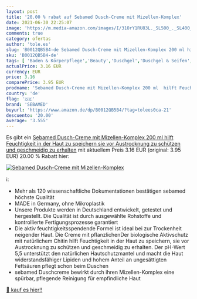 ```yaml
---
layout: post
title: '20.00 % rabat auf Sebamed Dusch-Creme mit Mizellen-Komplex'
date: 2021-06-30 22:25:07
image: 'https://m.media-amazon.com/images/I/31OrY1RU83L._SL500_._SL400_.jpg'
comments: true
category: ofertas
author: 'tole.es'
slug: 'B0012QB5B4-de Sebamed Dusch-Creme mit Mizellen-Komplex 200 ml hilft...'
sku: 'B0012QB5B4-de'
tags: [ 'Baden & Körperpflege','Beauty','Duschgel','Duschgel & Seifen','sebamed', ]
actualPrice: 3.16 EUR
currency: EUR
price: 3.16
comparePrice: 3.95 EUR
prodname: 'Sebamed Dusch-Creme mit Mizellen-Komplex 200 ml  hilft Feuchtigkeit in der Haut zu speichern  sie vor Austrocknung zu schützen und geschmeidig zu erhalten'
country: 'de'
flag: '🇩🇪'
brand: 'SEBAMED'
buyurl: 'https://www.amazon.de/dp/B0012QB5B4/?tag=tolees0ca-21'
descuento: '20.00'
average: '3.555'
---
```


Es gibt ein [Sebamed Dusch-Creme mit Mizellen-Komplex 200 ml  hilft Feuchtigkeit in der Haut zu speichern  sie vor Austrocknung zu schützen und geschmeidig zu erhalten](https://www.amazon.de/dp/B0012QB5B4/?tag=tolees0ca-21) mit aktuellem Preis 3.16 EUR (original: 3.95 EUR) 20.00 % Rabatt hier:

[![Sebamed Dusch-Creme mit Mizellen-Komplex](https://m.media-amazon.com/images/I/31OrY1RU83L._SL500_._SL400_.jpg)](https://www.amazon.de/dp/B0012QB5B4/?tag=tolees0ca-21)

ℹ️:

- Mehr als 120 wissenschaftliche Dokumentationen bestätigen sebamed höchste Qualität
- MADE in Germany, ohne Mikroplastik
- Unsere Produkte werden in Deutschland entwickelt, getestet und hergestellt. Die Qualität ist durch ausgewählte Rohstoffe und kontrollierte Fertigungsprozesse garantiert
- Die aktiv feuchtigkeitsspendende Formel ist ideal bei zur Trockenheit neigender Haut. Die Creme mit pflanzlichenDer biologische Aktivschutz mit natürlichem Chitin hilft Feuchtigkeit in der Haut zu speichern, sie vor Austrocknung zu schützen und geschmeidig zu erhalten. Der pH-Wert 5,5 unterstützt den natürlichen Hautschutzmantel und macht die Haut widerstandsfähiger Lipiden und hohem Anteil an ungesättigten Fettsäuren pflegt schon beim Duschen
- sebamed Duschcreme bewirkt durch ihren Mizellen-Komplex eine spürbar, pflegende Reinigung für empfindliche Haut

[🛒 kauf es hier!!](https://www.amazon.de/dp/B0012QB5B4/?tag=tolees0ca-21)
